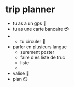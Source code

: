 # trip planner 
- tu as a un gps 🧭
- tu as une carte bancaire 💳
- - tu circuler 📱 
- parler en plusieurs langue 
    - surement poster
    - faire d es liste de truc
    - liste
    - 
- valise 🧳
- plan ⏲️
